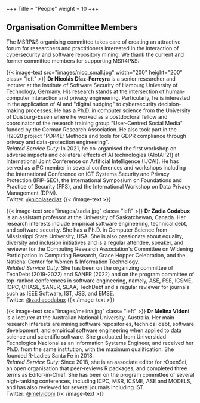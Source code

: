 +++
Title = "People"
weight = 10
+++


## Organisation Committee Members

The MSRP&S organising committee takes care of creating an attractive forum for researchers and practitioners interested in the interaction of cybersecurity and software repository mining. We thank the current and former committee members for supporting MSR4P&S:

{{< image-text src="images/nico_small.jpg"  width="200" height="200" class= "left" >}}
<b>Dr Nicolás Díaz-Ferreyra</b> is a senior researcher and lecturer at the Institute of Software Security of Hamburg University of Technology, Germany. His research stands at the intersection of human-computer interaction and privacy engineering. Particularly, he is interested in the application of AI and "digital nudging" to cybersecurity decision-making processes. He has a Ph.D. in computer science from the University of Duisburg-Essen where he worked as a postdoctoral fellow and coordinator of the research training group "User-Centred Social Media" funded by the German Research Association. He also took part in the H2020 project "PDP4E: Methods and tools for GDPR compliance through privacy and data-protection engineering".
<br/>
<i>Related Service Duty:</i> In 2021, he co-organised the first workshop on adverse impacts and collateral effects of AI technologies (AIofAI'21) at International Joint Conference on Artificial Intelligence (IJCAI). He has served as a PC member in several conferences and workshops including the International Conference on ICT Systems Security and Privacy Protection (IFIP-SEC), the International Symposium on Foundations and Practice of Security (FPS), and the International Workshop on Data Privacy Management (DPM).
<br/>
Twitter: <a href="https://twitter.com/nicolasediaz" target="_blank">@nicolasediaz</a>
{{< /image-text >}}

{{< image-text src="images/zadia.jpg" class= "left" >}}
<b>Dr Zadia Codabux</b> is an assistant professor at the University of Saskatchewan, Canada. Her research interests include empirical software engineering, technical debt, and software security. She has a Ph.D. in Computer Science from Mississippi State University, USA. She is also passionate about equality, diversity and inclusion initiatives and is a regular attendee, speaker, and reviewer for the Computing Research Association's Committee on Widening Participation in Computing Research, Grace Hopper Celebration, and the National Center for Women & Information Technology. 
<br/>
<i>Related Service Duty:</i> She has been on the organizing committee of TechDebt (2019-2022) and SANER (2022) and on the program committee of top-ranked conferences in software engineering, namely, ASE, FSE, ICSME, ICPC, CHASE, SANER, SEAA, TechDebt and a regular reviewer for journals such as IEEE Software, IST, JSS, and EMSE. 
<br/>
Twitter: <a href="https://twitter.com/zadiacodabux" target="_blank">@zadiacodabux</a>
{{< /image-text >}}

{{< image-text src="images/melina.jpg" class= "left" >}}
<b>Dr Melina Vidoni</b> is a lecturer at the Australian National University, Australia.  Her main research interests are mining software repositories, technical debt, software development, and empirical software engineering when applied to data science and scientific software. She graduated from Universidad Tecnologica Nacional as an Information Systems Engineer, and received her Ph.D. from the same institution, with the maximum qualification. She founded R-Ladies Santa Fe in 2018.
<br/>
<i>Related Service Duty:</i> Since 2018, she is an associate editor for rOpenSci, an open organisation that peer-reviews R packages, and completed three terms as Editor-in-Chief. She has been on the program committee of several high-ranking conferences, including ICPC, MSR, ICSME, ASE and MODELS, and has also reviewed for several journals including IST.
<br/>
Twitter: <a href="https://twitter.com/melvidoni" target="_blank">@melvidoni</a>
{{< /image-text >}}
